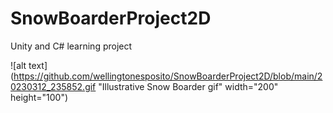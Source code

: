 # SnowBoarderProject2D
 Unity and C# learning project

![alt text](https://github.com/wellingtonesposito/SnowBoarderProject2D/blob/main/20230312_235852.gif "Illustrative Snow Boarder gif" width="200" height="100")
